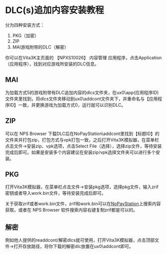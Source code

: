 # DLC(s)追加内容安装教程
分为四种安装方式：
1. PKG（加密）
2. ZIP
3. MAI游戏附带的DLC（解密）

你可以在Vita3K主页面的 【NPXS10026】 内容管理 应用程序，点击Application（应用程序），找到对应游戏所安装的DLC信息。

## MAI
为加载方式5的游戏附带有DLC追加内容的dlcs文件夹，在ux0\app\(应用程序ID)文件夹里找到，将dlcs文件夹移动到ux0\addcont文件夹下，并重命名与【应用程序ID】一致，并更换游戏为加载方式0，运行就可以识别DLC。

## ZIP
可以在 NPS Browser 下载DLC后在NoPayStation\addcont里找到【标题ID】的文件夹并打包zip，打包方式与vpk打包一致，之后打开Vita3K模拟器，在菜单栏点击文件->安装zip、vpk选项，点击Select File（选择），选择zip文件，等待安装完成后即可。如果是安装多个内容建议在安装zip/vpk选择文件夹可以进行多个安装。

## PKG
打开Vita3K模拟器，在菜单栏点击文件->安装pkg选项，选择pkg文件，输入zrif密钥或者导入work.bin文件，等待安装完成后即可。

关于获取zrif或者work.bin文件，zrif和work.bin可以在[NoPayStation](https://nopaystation.com)上搜索内容获取，或者在 NPS Browser 软件搜索内容右键复制zrif都是可以的。

## 解密
例如他人提供的readdcont/解密dlcs就可使用，打开Vita3K模拟器，点击顶部文件->打开存放路径，将你下载的解密dlc放置在ux0\addcont即可。
